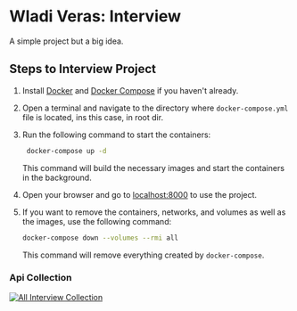 # Wladi Veras: Interview

A simple project but a big idea.

## Steps to Interview Project

1. Install [Docker](https://docs.docker.com/engine/install/) and [Docker Compose](https://docs.docker.com/compose/) if you haven't already.

2. Open a terminal and navigate to the directory where `docker-compose.yml` file is located, ins this case, in root dir.

3. Run the following command to start the containers:

    ```bash
     docker-compose up -d
    ```

    This command will build the necessary images and start the containers in the background.

4. Open your browser and go to [localhost:8000](http://localhost:8000) to use the project.

5. If you want to remove the containers, networks, and volumes as well as the images, use the following command:

    ```bash
    docker-compose down --volumes --rmi all
    ```

    This command will remove everything created by `docker-compose`.

### Api Collection

[![All Interview Collection](https://imgs.search.brave.com/eh_OB2SeOY8WEDqVbTAZqdgO45FBhK0BOPGLNblQzSc/rs:fit:860:0:0/g:ce/aHR0cHM6Ly9icmFu/ZGxvZ29zLm5ldC93/cC1jb250ZW50L3Vw/bG9hZHMvMjAyMy8w/OS9wb3N0bWFuLWxv/Z29fYnJhbmRsb2dv/cy5uZXRfd2Zud3gt/NTEyeDQ2MS5wbmc)](https://www.postman.com/wladiveras/workspace/portal/collection/10368732-51ac5b2b-6d78-47e8-8f74-fbd99df65013?action=share&creator=10368732&active-environment=10368732-8517dacc-80ac-45ae-b0fa-c7ecb4c1f772)
